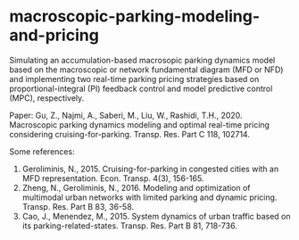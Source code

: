 # macroscopic-parking-modeling-and-pricing

Simulating an accumulation-based macrosopic parking dynamics model based on the macroscopic or network fundamental diagram (MFD or NFD) and implementing two real-time parking pricing strategies based on proportional-integral (PI) feedback control and model predictive control (MPC), respectively.

Paper:
Gu, Z., Najmi, A., Saberi, M., Liu, W., Rashidi, T.H., 2020. Macroscopic parking dynamics modeling and optimal real-time pricing considering cruising-for-parking. Transp. Res. Part C 118, 102714.

Some references:
1. Geroliminis, N., 2015. Cruising-for-parking in congested cities with an MFD representation. Econ. Transp. 4(3), 156-165.
2. Zheng, N., Geroliminis, N., 2016. Modeling and optimization of multimodal urban networks with limited parking and dynamic pricing. Transp. Res. Part B 83, 36-58.
3. Cao, J., Menendez, M., 2015. System dynamics of urban traffic based on its parking-related-states. Transp. Res. Part B 81, 718-736.
